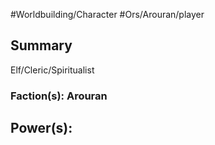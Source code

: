 #Worldbuilding/Character #Ors/Arouran/player 

## Summary

Elf/Cleric/Spiritualist 



### Faction(s): Arouran 





## Power(s):

